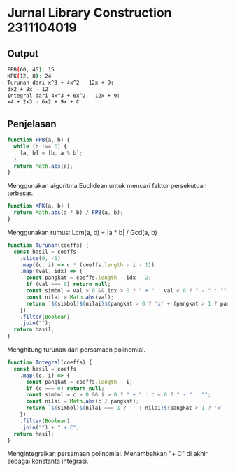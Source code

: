 # Jurnal Library Construction 2311104019

## Output

```sh
FPB(60, 45): 15
KPK(12, 8): 24
Turunan dari x^3 + 4x^2 - 12x + 9:
3x2 + 8x - 12
Integral dari 4x^3 + 6x^2 - 12x + 9:
x4 + 2x3 - 6x2 + 9x + C

```

## Penjelasan

```js
function FPB(a, b) {
  while (b !== 0) {
    [a, b] = [b, a % b];
  }
  return Math.abs(a);
}

```

Menggunakan algoritma Euclidean untuk mencari faktor persekutuan terbesar.

```js
function KPK(a, b) {
  return Math.abs(a * b) / FPB(a, b);
}

```

Menggunakan rumus: Lcm(a, b) = |a * b| / Gcd(a, b)

```js
function Turunan(coeffs) {
  const hasil = coeffs
    .slice(0, -1)
    .map((c, i) => c * (coeffs.length - i - 1))
    .map((val, idx) => {
      const pangkat = coeffs.length - idx - 2;
      if (val === 0) return null;
      const simbol = val > 0 && idx > 0 ? " + " : val < 0 ? " - " : "";
      const nilai = Math.abs(val);
      return `${simbol}${nilai}${pangkat > 0 ? 'x' + (pangkat > 1 ? pangkat : '') : ''}`;
    })
    .filter(Boolean)
    .join("");
  return hasil;
}

```

Menghitung turunan dari persamaan polinomial.

```js
function Integral(coeffs) {
  const hasil = coeffs
    .map((c, i) => {
      const pangkat = coeffs.length - i;
      if (c === 0) return null;
      const simbol = c > 0 && i > 0 ? " + " : c < 0 ? " - " : "";
      const nilai = Math.abs(c / pangkat);
      return `${simbol}${nilai === 1 ? '' : nilai}${pangkat > 1 ? 'x' + pangkat : 'x'}`;
    })
    .filter(Boolean)
    .join("") + " + C";
  return hasil;
}

```

Mengintegralkan persamaan polinomial. Menambahkan "+ C" di akhir sebagai konstanta integrasi.

